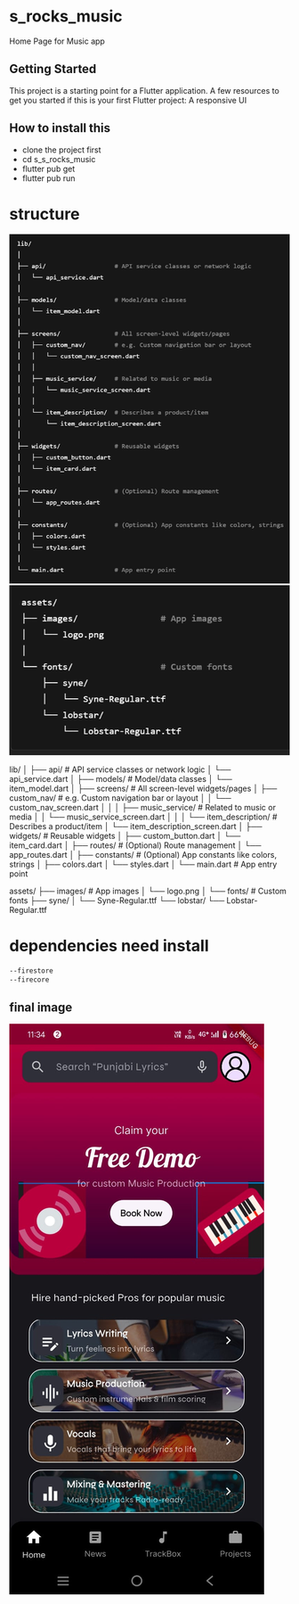 # s_rocks_music

Home Page for Music app
## Getting Started

This project is a starting point for a Flutter application.
A few resources to get you started if this is your first Flutter project:
A responsive UI



## How to install this
* clone the project first
* cd s_s_rocks_music
* flutter pub get
* flutter pub run

# structure
![img.png](img.png)
![img_1.png](img_1.png)

lib/
│
├── api/                   # API service classes or network logic
│   └── api_service.dart
│
├── models/                # Model/data classes
│   └── item_model.dart
│
├── screens/               # All screen-level widgets/pages
│   ├── custom_nav/        # e.g. Custom navigation bar or layout
│   │   └── custom_nav_screen.dart
│   │
│   ├── music_service/     # Related to music or media
│   │   └── music_service_screen.dart
│   │
│   └── item_description/  # Describes a product/item
│       └── item_description_screen.dart
│
├── widgets/               # Reusable widgets
│   ├── custom_button.dart
│   └── item_card.dart
│
├── routes/                # (Optional) Route management
│   └── app_routes.dart
│
├── constants/             # (Optional) App constants like colors, strings
│   ├── colors.dart
│   └── styles.dart
│
└── main.dart              # App entry point


assets/
├── images/                # App images
│   └── logo.png
│
└── fonts/                 # Custom fonts
├── syne/
│   └── Syne-Regular.ttf
└── lobstar/
└── Lobstar-Regular.ttf

# dependencies need install
    --firestore
    --firecore
## final image
![s_rock_music.jpg](s_rock_music.jpg)